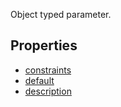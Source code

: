 Object typed parameter.

## Properties

* [constraints](constraints/README.md)
* [default](default.md)
* [description](description.md)
